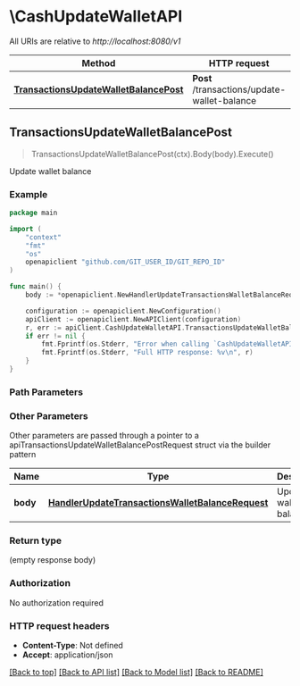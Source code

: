 # \CashUpdateWalletAPI

All URIs are relative to *http://localhost:8080/v1*

Method | HTTP request | Description
------------- | ------------- | -------------
[**TransactionsUpdateWalletBalancePost**](CashUpdateWalletAPI.md#TransactionsUpdateWalletBalancePost) | **Post** /transactions/update-wallet-balance | Update wallet balance



## TransactionsUpdateWalletBalancePost

> TransactionsUpdateWalletBalancePost(ctx).Body(body).Execute()

Update wallet balance



### Example

```go
package main

import (
	"context"
	"fmt"
	"os"
	openapiclient "github.com/GIT_USER_ID/GIT_REPO_ID"
)

func main() {
	body := *openapiclient.NewHandlerUpdateTransactionsWalletBalanceRequest(float32(25000.55), int32(9000003), int32(10130000)) // HandlerUpdateTransactionsWalletBalanceRequest | Update wallet balance

	configuration := openapiclient.NewConfiguration()
	apiClient := openapiclient.NewAPIClient(configuration)
	r, err := apiClient.CashUpdateWalletAPI.TransactionsUpdateWalletBalancePost(context.Background()).Body(body).Execute()
	if err != nil {
		fmt.Fprintf(os.Stderr, "Error when calling `CashUpdateWalletAPI.TransactionsUpdateWalletBalancePost``: %v\n", err)
		fmt.Fprintf(os.Stderr, "Full HTTP response: %v\n", r)
	}
}
```

### Path Parameters



### Other Parameters

Other parameters are passed through a pointer to a apiTransactionsUpdateWalletBalancePostRequest struct via the builder pattern


Name | Type | Description  | Notes
------------- | ------------- | ------------- | -------------
 **body** | [**HandlerUpdateTransactionsWalletBalanceRequest**](HandlerUpdateTransactionsWalletBalanceRequest.md) | Update wallet balance | 

### Return type

 (empty response body)

### Authorization

No authorization required

### HTTP request headers

- **Content-Type**: Not defined
- **Accept**: application/json

[[Back to top]](#) [[Back to API list]](../README.md#documentation-for-api-endpoints)
[[Back to Model list]](../README.md#documentation-for-models)
[[Back to README]](../README.md)

